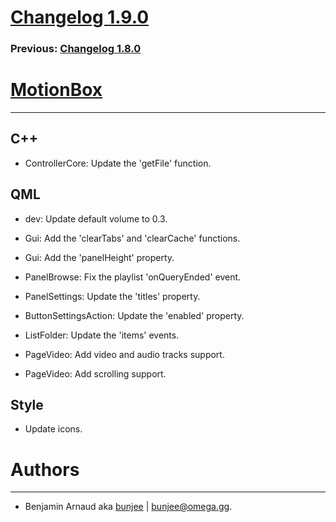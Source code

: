 # [Changelog 1.9.0](http://omega.gg/MotionBox/changes/1.9.0.html)

### Previous: [Changelog 1.8.0](1.8.0.html)

# [MotionBox](http://omega.gg/MotionBox)
---

## C++

- ControllerCore: Update the 'getFile' function.


## QML

- dev: Update default volume to 0.3.

- Gui: Add the 'clearTabs' and 'clearCache' functions.

- Gui: Add the 'panelHeight' property.

- PanelBrowse: Fix the playlist 'onQueryEnded' event.

- PanelSettings: Update the 'titles' property.

- ButtonSettingsAction: Update the 'enabled' property.

- ListFolder: Update the 'items' events.

- PageVideo: Add video and audio tracks support.

- PageVideo: Add scrolling support.


## Style

- Update icons.


# Authors
---

- Benjamin Arnaud aka [bunjee](http://bunjee.me) | <bunjee@omega.gg>.
